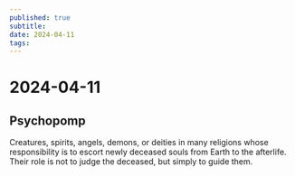```yaml
---
published: true
subtitle: 
date: 2024-04-11
tags: 
---
```


# 2024-04-11
## Psychopomp

Creatures, spirits, angels, demons, or deities in many religions whose responsibility is to escort newly deceased souls from Earth to the afterlife. Their role is not to judge the deceased, but simply to guide them.